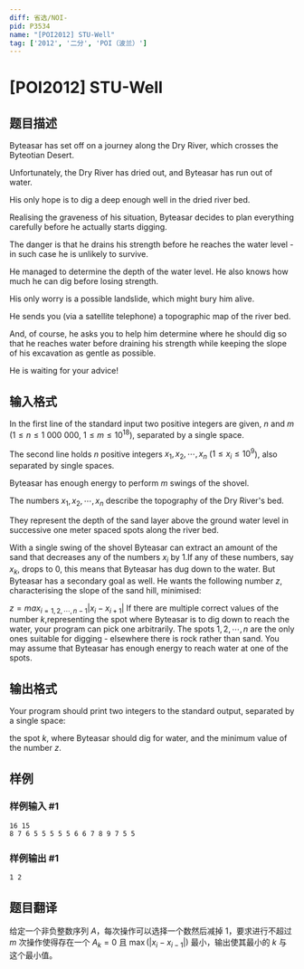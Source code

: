 ```yaml
---
diff: 省选/NOI-
pid: P3534
name: "[POI2012] STU-Well"
tag: ['2012', '二分', 'POI（波兰）']
---
```

# [POI2012] STU-Well
## 题目描述

Byteasar has set off on a journey along the Dry River, which crosses the Byteotian Desert.

Unfortunately, the Dry River has dried out, and Byteasar has run out of water.

His only hope is to dig a deep enough well in the dried river bed.

Realising the graveness of his situation, Byteasar decides to plan everything carefully before he actually starts digging.

The danger is that he drains his strength before he reaches the water level - in such case he is unlikely to survive.

He managed to determine the depth of the water level.  He also knows how much he can dig before losing strength.

His only worry is a possible landslide, which might bury him alive.

He sends you (via a satellite telephone) a topographic map of the river bed.

And, of course, he asks you to help him determine where he should dig so that he reaches water before draining his strength    while keeping the slope of his excavation as gentle as possible.

He is waiting for your advice!


## 输入格式

In the first line of the standard input two positive integers are given, $n$ and $m$ ($1\le n\le 1\ 000\ 000$, $1\le m\le 10^{18}$), separated by a single space.

The second line holds $n$ positive integers $x_1,x_2,\cdots,x_n$ ($1\le x_i\le 10^9$), also separated by single spaces.

Byteasar has enough energy to perform $m$ swings of the shovel.

The numbers $x_1,x_2,\cdots,x_n$ describe the topography of the Dry River's bed.

They represent the depth of the sand layer above the ground water level in successive one meter spaced spots along the river bed.

With a single swing of the shovel Byteasar can extract an amount of the sand that decreases any of the numbers $x_i$ by 1.If any of these numbers, say $x_k$, drops to 0, this means that Byteasar has dug down to the water. But Byteasar has a secondary goal as well. He wants the following number $z$, characterising the slope of the sand hill, minimised:

$z=max_{i=1,2,\cdots,n-1}|x_i-x_{i+1}|$
If there are multiple correct values of the number $k$,representing the spot where Byteasar is to dig down to reach the water, your program can pick one arbitrarily. The spots $1,2,\cdots,n$ are the only ones suitable for digging - elsewhere there is rock rather than sand. You may assume that Byteasar has enough energy to reach water at one of the spots.

## 输出格式

Your program should print two integers to the standard output, separated by a single space:

the spot $k$, where Byteasar should dig for water, and the minimum value of the number $z$.

## 样例

### 样例输入 #1
```
16 15
8 7 6 5 5 5 5 5 6 6 7 8 9 7 5 5
```
### 样例输出 #1
```
1 2
```
## 题目翻译

给定一个非负整数序列 $A$，每次操作可以选择一个数然后减掉 $1$，要求进行不超过 $m$ 次操作使得存在一个 $A_k=0$ 且 $\max(|x_i-x_{i-1}|)$ 最小，输出使其最小的 $k$ 与这个最小值。

